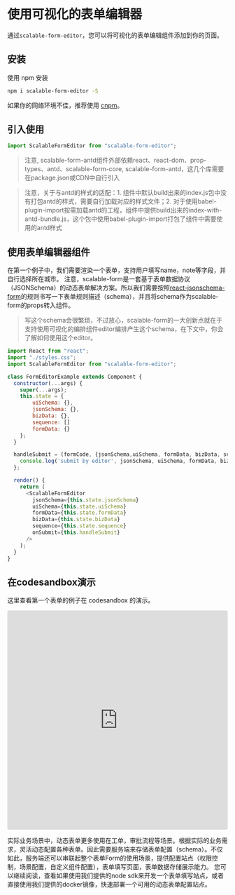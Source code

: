 # 使用可视化的表单编辑器
通过`scalable-form-editor`，您可以将可视化的表单编辑组件添加到你的页面。

## 安装

使用 npm 安装

```bash
npm i scalable-form-editor -S
```

如果你的网络环境不佳，推荐使用 [cnpm](https://developer.aliyun.com/mirror/NPM)。

## 引入使用
```javascript
import ScalableFormEditor from "scalable-form-editor";
```
> 注意, scalable-form-antd组件外部依赖react、react-dom、prop-types、antd、scalable-form-core, scalable-form-antd，这几个库需要在package.json或CDN中自行引入

> 注意，关于与antd的样式的适配：1. 组件中默认build出来的index.js包中没有打包antd的样式，需要自行加载对应的样式文件；2. 对于使用babel-plugin-import按需加载antd的工程，组件中提供build出来的index-with-antd-bundle.js，这个包中使用babel-plugin-import打包了组件中需要使用的antd样式

## 使用表单编辑器组件
在第一个例子中，我们需要渲染一个表单，支持用户填写name，note等字段，并自行选择所在城市。
注意，scalable-form是一套基于表单数据协议（JSONSchema）的动态表单解决方案。所以我们需要按照[react-jsonschema-form](https://github.com/rjsf-team/react-jsonschema-form)的规则书写一下表单规则描述（schema），并且将schema作为scalable-form的props转入组件。
> 写这个schema会很繁琐，不过放心，scalable-form的一大创新点就在于支持使用可视化的编排组件editor编排产生这个schema，在下文中，你会了解如何使用这个editor。

```javascript
import React from "react";
import "./styles.css";
import ScalableFormEditor from "scalable-form-editor";

class FormEditorExample extends Component {
  constructor(...args) {
    super(...args);
    this.state = {
        uiSchema: {},
        jsonSchema: {},
        bizData: {},
        sequence: []
        formData: {}
    };
  }

  handleSubmit = (formCode, {jsonSchema,uiSchema, formData, bizData, sequence}) => {
    console.log('submit by editor', jsonSchema, uiSchema, formData, bizData, sequence);
  };

  render() {
    return (
      <ScalableFormEditor
        jsonSchema={this.state.jsonSchema}
        uiSchema={this.state.uiSchema}
        formData={this.state.formData}
        bizData={this.state.bizData}
        sequence={this.state.sequence}
        onSubmit={this.handleSubmit}
      />
    );
  }
}
```

## 在codesandbox演示
这里查看第一个表单的例子在 codesandbox 的演示。

<iframe
     src="https://codesandbox.io/embed/late-bird-x6qoo?fontsize=14&hidenavigation=1&theme=dark"
     style="width:100%; height:500px; border:0; border-radius: 4px; overflow:hidden;"
     title="late-bird-x6qoo"
     allow="geolocation; microphone; camera; midi; vr; accelerometer; gyroscope; payment; ambient-light-sensor; encrypted-media; usb"
     sandbox="allow-modals allow-forms allow-popups allow-scripts allow-same-origin"
   ></iframe>

实际业务场景中，动态表单更多使用在工单，审批流程等场景。根据实际的业务需求，灵活动态配置各种表单。因此需要服务端来存储表单配置（schema）。不仅如此，服务端还可以串联起整个表单Form的使用场景，提供配置站点（权限控制，场景配置，自定义组件配置），表单填写页面，表单数据存储展示能力。
您可以继续阅读，查看如果使用我们提供的node sdk来开发一个表单填写站点，或者直接使用我们提供的docker镜像，快速部署一个可用的动态表单配置站点。
